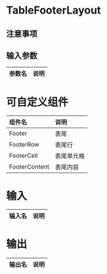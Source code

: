 # TableFooterLayout

## 注意事项

## 输入参数
| 参数名 | 说明 |
| :----- | :--- |

# 可自定义组件
| 组件名        | 说明       |
| :------------ | :--------- |
| Footer        | 表尾       |
| FooterRow     | 表尾行     |
| FooterCell    | 表尾单元格 |
| FooterContent | 表尾内容   |

# 输入
| 输入名 | 说明 |
| :----- | :--- |

# 输出
| 输出名 | 说明 |
| :----- | :--- |